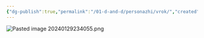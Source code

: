 ```yaml
---
{"dg-publish":true,"permalink":"/01-d-and-d/personazhi/vrok/","created":"2024-11-09T09:06:49.892+03:00","updated":"2024-02-05T19:43:40.629+03:00"}
---
```



![Pasted image 20240129234055.png](/img/user/01_D&D/img/Pasted%20image%2020240129234055.png)